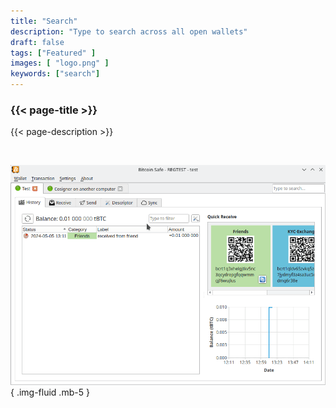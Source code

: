 ```yaml
---
title: "Search"
description: "Type to search across all open wallets"
draft: false
tags: ["Featured" ]
images: [ "logo.png" ]
keywords: ["search"]
---
```






### {{< page-title >}} 
{{< page-description >}} 

<br>



![](https://raw.githubusercontent.com/andreasgriffin/bitcoin-safe/refs/heads/main/docs/global-search.gif)
{ .img-fluid .mb-5 }


